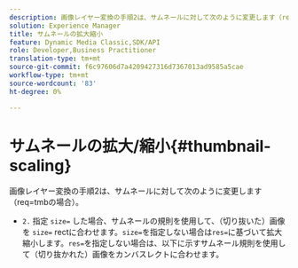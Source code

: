 ```yaml
---
description: 画像レイヤー変換の手順2は、サムネールに対して次のように変更します（req=tmbの場合）。
solution: Experience Manager
title: サムネールの拡大縮小
feature: Dynamic Media Classic,SDK/API
role: Developer,Business Practitioner
translation-type: tm+mt
source-git-commit: f6c97606d7a4209427316d7367013ad9585a5cae
workflow-type: tm+mt
source-wordcount: '83'
ht-degree: 0%

---
```



# サムネールの拡大/縮小{#thumbnail-scaling}

画像レイヤー変換の手順2は、サムネールに対して次のように変更します（req=tmbの場合）。

* `2.` 指定 `size=` した場合、サムネールの規則を使用して、（切り抜いた）画像を `size=` rectに合わせます。`size=`を指定しない場合は`res=`に基づいて拡大縮小します。`res=`を指定しない場合は、以下に示すサムネール規則を使用して（切り抜かれた）画像をカンバスレクトに合わせます。


